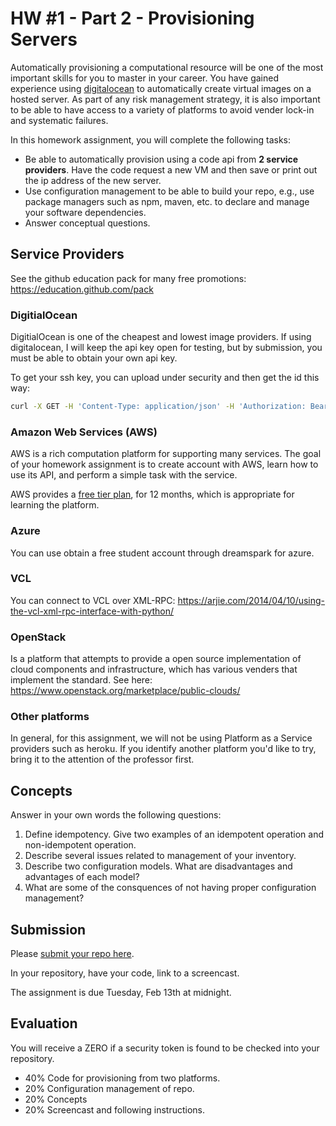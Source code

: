 # HW #1 - Part 2 - Provisioning Servers

Automatically provisioning a computational resource will be one of the most important skills for you to master in your career.  You have gained experience using [digitalocean](https://developers.digitalocean.com/v2/) to automatically create virtual images on a hosted server. As part of any risk management strategy, it is also important to be able to have access to a variety of platforms to avoid vender lock-in and systematic failures.

In this homework assignment, you will complete the following tasks:

* Be able to automatically provision using a code api from **2 service providers**. Have the code request a new VM and then save or print out the ip address of the new server.
* Use configuration management to be able to build your repo, e.g., use package managers such as npm, maven, etc. to declare and manage your software dependencies.
* Answer conceptual questions.
 
## Service Providers

See the github education pack for many free promotions: https://education.github.com/pack

### DigitialOcean

DigitialOcean is one of the cheapest and lowest image providers.
If using digitalocean, I will keep the api key open for testing, but by submission, you must be able to obtain your own api key.

To get your ssh key, you can upload under security and then get the id this way:

```bash
curl -X GET -H 'Content-Type: application/json' -H 'Authorization: Bearer $TOKEN' "https://api.digitalocean.com/v2/account/keys"
```

### Amazon Web Services (AWS)

AWS is a rich computation platform for supporting many services. The goal of your homework assignment is to create  account with AWS, learn how to use its API, and perform a simple task with the service.

AWS provides a [free tier plan](http://aws.amazon.com/free/), for 12 months, which is appropriate for learning the platform.

### Azure

You can use obtain a free student account through dreamspark for azure.

### VCL

You can connect to VCL over XML-RPC:
https://arjie.com/2014/04/10/using-the-vcl-xml-rpc-interface-with-python/

### OpenStack

Is a platform that attempts to provide a open source implementation of cloud components and infrastructure, which has various venders that implement the standard. See here: https://www.openstack.org/marketplace/public-clouds/

### Other platforms

In general, for this assignment, we will not be using Platform as a Service providers such as heroku. If you identify another platform you'd like to try, bring it to the attention of the professor first.

## Concepts

Answer in your own words the following questions:

1. Define idempotency. Give two examples of an idempotent operation and non-idempotent operation.
2. Describe several issues related to management of your inventory.
3. Describe two configuration models. What are disadvantages and advantages of each model?
4. What are some of the consquences of not having proper configuration management?

## Submission

Please [submit your repo here](https://docs.google.com/forms/d/e/1FAIpQLSdR4ZK-It3DTZtno4I9-F6P7ovbnal9Lhm7tXaOSvppoFGyEA/viewform?usp=sf_link).

In your repository, have your code, link to a screencast.

The assignment is due Tuesday, Feb 13th at midnight.

## Evaluation

You will receive a ZERO if a security token is found to be checked into your repository.

- 40% Code for provisioning from two platforms.
- 20% Configuration management of repo.
- 20% Concepts
- 20% Screencast and following instructions.

